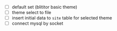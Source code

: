 - [ ] default set (blititor basic theme)
- [ ] theme select to file
- [ ] insert initial data to `site` table for selected theme
- [ ] connect mysql by socket